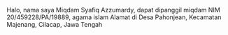 Halo, nama saya Miqdam Syafiq Azzumardy, dapat dipanggil miqdam
NIM 20/459228/PA/19889, agama islam
Alamat di Desa Pahonjean, Kecamatan Majenang, Cilacap, Jawa Tengah



<!---
syafiqmiqdam16/syafiqmiqdam16 is a ✨ special ✨ repository because its `README.md` (this file) appears on your GitHub profile.
You can click the Preview link to take a look at your changes.
--->
